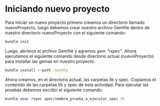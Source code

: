 # Iniciando nuevo proyecto
Para iniciar un nuevo proyecto primero creamos un directorio llamado nuevoProyecto, luego debemos crear nuestro archivo Gemfile dentro de nuestro directorio nuevoProyecto con el siguiente comando:

``` ruby
bundle init 
``` 

Luego, abrimos el archivo Gemfile y agremos _gem "rspec"_. Ahora ejecutamos el siguiente comando desde directorio actual (nuevoProyecto) para installar las gemas en nuestro proyecto:

``` ruby
bundle install --path .bundle
```

Ahora creamos, en el directorio actual, las carpetas lib y spec. Copiamos el contenido de las carpetas lib y spec de esta actividad.
Para ejecutar las pruebas debemos escribir el siguiente comando:

``` ruby
bundle exec rspec spec/nombre_prueba_a_ejecutar_spec.rb
```


